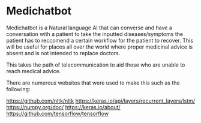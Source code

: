 # Medichatbot
Medichatbot is a Natural language AI that can converse and have a conversation with a patient to take the inputted diseases/symptoms the patient has to reccomend a certain workflow for the patient to recover. This will be useful for places all over the world where proper medicinal advice is absent and is not intended to replace doctors.

This takes the path of telecommunication to aid those who are unable to reach medical advice.

There are numerous websites that were used to make this such as the following:

https://github.com/nltk/nltk
https://keras.io/api/layers/recurrent_layers/lstm/
https://numpy.org/doc/
https://keras.io/about/
https://github.com/tensorflow/tensorflow
